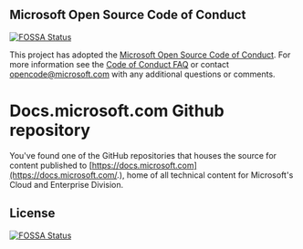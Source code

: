 ## Microsoft Open Source Code of Conduct
[![FOSSA Status](https://app.fossa.io/api/projects/git%2Bgithub.com%2Fcjcross%2FSCCMdocs-master.svg?type=shield)](https://app.fossa.io/projects/git%2Bgithub.com%2Fcjcross%2FSCCMdocs-master?ref=badge_shield)


This project has adopted the [Microsoft Open Source Code of Conduct](https://opensource.microsoft.com/codeofconduct/).
For more information see the [Code of Conduct FAQ](https://opensource.microsoft.com/codeofconduct/faq/) or contact [opencode@microsoft.com](mailto:opencode@microsoft.com) with any additional questions or comments. 

# Docs.microsoft.com Github repository

You've found one of the GitHub repositories that houses the source for content published to [https://docs.microsoft.com](https://docs.microsoft.com/.), home of all technical content for Microsoft's Cloud and Enterprise Division.


## License
[![FOSSA Status](https://app.fossa.io/api/projects/git%2Bgithub.com%2Fcjcross%2FSCCMdocs-master.svg?type=large)](https://app.fossa.io/projects/git%2Bgithub.com%2Fcjcross%2FSCCMdocs-master?ref=badge_large)